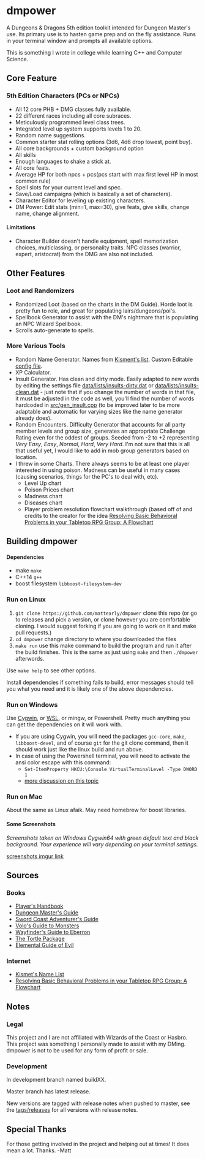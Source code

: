 # dmpower

A Dungeons & Dragons 5th edition toolkit intended for Dungeon Master's use. Its primary use is to hasten game prep and on the fly assistance. Runs in your terminal window and prompts all available options.

This is something I wrote in college while learning C++ and Computer Science.

## Core Feature

### 5th Edition Characters (PCs or NPCs)

- All 12 core PHB + DMG classes fully available. 
- 22 different races including all core subraces. 
- Meticulously programmed level class trees. 
- Integrated level up system supports levels 1 to 20. 
- Random name suggestions.
- Common starter stat rolling options (3d6, 4d6 drop lowest, point buy). 
- All core backgrounds + custom background option
- All skills
- Enough languages to shake a stick at.
- All core feats. 
- Average HP for both npcs + pcs(pcs start with max first level HP in most common rule)
- Spell slots for your current level and spec.
- Save/Load campaigns (which is basically a set of characters).
- Character Editor for leveling up existing characters.
- DM Power: Edit stats (min=1, max=30), give feats, give skills, change name, change alignment.

#### Limitations

- Character Builder doesn't handle equipment, spell memorization choices, multiclassing, or personality traits. NPC classes (warrior, expert, aristocrat) from the DMG are also not included.

## Other Features

### Loot and Randomizers

- Randomized Loot (based on the charts in the DM Guide). Horde loot is pretty fun to role, and great for populating lairs/dungeons/poi's.
- Spellbook Generator to assist with the DM's nightmare that is populating an NPC Wizard Spellbook.
- Scrolls auto-generate to spells.

### More Various Tools

- Random Name Generator. Names from [Kisment's list](http://www.dnd.kismetrose.com/pdfs/KismetsFantasyNames.pdf). Custom Editable [config file](data/lists/lists/names.dat).
- XP Calculator.
- Insult Generator. Has clean and dirty mode. Easily adapted to new words by editing the settings file [data/lists/insults-dirty.dat](data/lists/insults-dirty.dat) or [data/lists/insults-clean.dat](data/lists/insults-clean.dat) - just note that if you change the number of words in that file, it must be adjusted in the code as well, you'll find the number of words hardcoded in [src/gen_insult.cpp](src/gen_insult.cpp) (to be improved later to be more adaptable and automatic for varying sizes like the name generator already does).
- Random Encounters. Difficulty Generator that accounts for all party member levels and group size, generates an appropriate Challenge Rating even for the oddest of groups. Seeded from -2 to +2 representing _Very Easy_, _Easy_, _Normal_, _Hard_, _Very Hard_. I'm not sure that this is all that useful yet, I would like to add in mob group generators based on location.
- I threw in some Charts. There always seems to be at least one player interested in using poison. Madness can be useful in many cases (causing scenarios, things for the PC's to deal with, etc).
  - Level Up chart
  - Poison Prices chart
  - Madness chart
  - Diseases chart
  - Player problem resolution flowchart walkthrough (based off of and credits to the creator for the idea [Resolving Basic Behavioral Problems in your Tabletop RPG Group: A Flowchart](https://www.reddit.com/r/rpg/comments/3avp57/resolving_basic_behavioral_problems_in_your/)

## Building dmpower

#### Dependencies

- make `make`
- C++14 `g++`
- boost filesystem `libboost-filesystem-dev`

### Run on Linux

1. `git clone https://github.com/mattearly/dmpower` clone this repo (or go to releases and pick a version, or clone however you are comfortable cloning. I would suggest forking if you are going to work on it and make pull requests.)
2. `cd dmpower` change directory to where you downloaded the files
3. `make run` use this make command to build the program and run it after the build finishes. This is the same as just using `make` and then `./dmpower` afterwords.

Use `make help` to see other options.

Install dependencies if something fails to build, error messages should tell you what you need and it is likely one of the above dependencies.

### Run on Windows

Use [Cygwin](https://www.cygwin.com/), or [WSL](https://msdn.microsoft.com/commandline/wsl/about), or mingw, or Powershell. Pretty much anything you can get the dependencies on it will work with.

- If you are using Cygwin, you will need the packages `gcc-core`, `make`, `libboost-devel`, and of course `git` for the git clone command, then it should work just like the linux build and run above.
- In case of using the Powershell terminal, you will need to activate the ansi color escape with this command:
  - `Set-ItemProperty HKCU:\Console VirtualTerminalLevel -Type DWORD 1`
  - [more discussion on this topic](https://stackoverflow.com/questions/51680709/colored-text-output-in-powershell-console-using-ansi-vt100-codes)

### Run on Mac

About the same as Linux afaik. May need homebrew for boost libraries.

#### Some Screenshots

*Screenshots taken on Windows Cygwin64 with green default text and black background. Your experience will vary depending on your terminal settings.*

[screenshots imgur link](https://imgur.com/a/S3t73rI)

## Sources

### Books

- [Player's Handbook](http://dnd.wizards.com/products/tabletop-games/rpg-products/rpg_playershandbook)
- [Dungeon Master's Guide](http://dnd.wizards.com/products/tabletop-games/rpg-products/dungeon-masters-guide)
- [Sword Coast Adventurer's Guide](http://dnd.wizards.com/products/tabletop-games/rpg-products/sc-adventurers-guide)
- [Volo's Guide to Monsters](http://dnd.wizards.com/products/tabletop-games/rpg-products/volos-guide-to-monsters)
- [Wayfinder's Guide to Eberron](https://www.dmsguild.com/product/247882/wayfinders-guide-to-eberron-5e)
- [The Tortle Package](https://www.dmsguild.com/product/221716/Tortle-Package-5e)
- [Elemental Guide of Evil](https://www.dmsguild.com/product/145542/Elemental-Evil-Players-Companion-5e)

### Internet

- [Kismet's Name List](http://www.dnd.kismetrose.com/MyCharacterNameList.html)
- [Resolving Basic Behavioral Problems in your Tabletop RPG Group: A Flowchart](https://www.reddit.com/r/rpg/comments/3avp57/resolving_basic_behavioral_problems_in_your/)

## Notes

### Legal

This project and I are not affiliated with Wizards of the Coast or Hasbro. This project was something I personally made to assist with my DMing. dmpower is not to be used for any form of profit or sale.

### Development

In development branch named buildXX.

Master branch has latest release.

New versions are tagged with release notes when pushed to master, see the [tags/releases](https://github.com/mattearly/dmpower/releases) for all versions with release notes.

## Special Thanks

For those getting involved in the project and helping out at times! It does mean a lot. Thanks. -Matt

